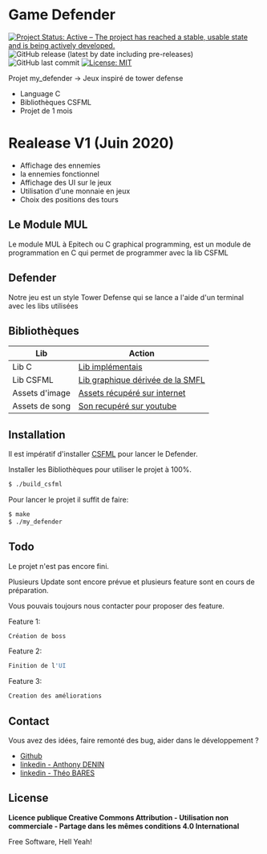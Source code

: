 # Game Defender

[![Project Status: Active – The project has reached a stable, usable state and is being actively developed.](https://www.repostatus.org/badges/latest/active.svg)](https://www.repostatus.org/#active)  ![GitHub release (latest by date including pre-releases)](https://img.shields.io/github/v/release/MrBartou/Epibot-discord?include_prereleases) ![GitHub last commit](https://img.shields.io/github/last-commit/MrBartou/EpiBot-discord) [![License: MIT](https://img.shields.io/badge/License-MIT-yellow.svg)](https://opensource.org/licenses/MIT)


Projet my_defender -> Jeux inspiré de tower defense

  - Language C
  - Bibliothèques CSFML
  - Projet de 1 mois

# Realease V1 (Juin 2020)

  - Affichage des ennemies
  - Ia ennemies fonctionnel
  - Affichage des UI sur le jeux
  - Utilisation d'une monnaie en jeux
  - Choix des positions des tours

## Le Module MUL

Le module MUL à Epitech ou C graphical programming, est un module de programmation en C qui permet de programmer avec la lib CSFML

## Defender

Notre jeu est un style Tower Defense qui se lance a l'aide d'un terminal avec les libs utilisées 

## Bibliothèques 

| Lib | Action |
| ------ | ------ |
| Lib C | [Lib implémentais]() |
| Lib CSFML | [Lib graphique dérivée de la SMFL]() |
| Assets d'image | [Assets récupéré sur internet]() |
| Assets de song | [Son recupéré sur youtube]() |

## Installation

Il est impératif d'installer [CSFML](https://www.sfml-dev.org/download/csfml/index-fr.php) pour lancer le Defender.

Installer les Bibliothèques pour utiliser le projet à 100%.

```sh
$ ./build_csfml
```

Pour lancer le projet il suffit de faire:

```sh
$ make
$ ./my_defender
```

## Todo

Le projet n'est pas encore fini.

Plusieurs Update sont encore prévue et plusieurs feature sont en cours de préparation.

Vous pouvais toujours nous contacter pour proposer des feature.

Feature 1:
```sh
Création de boss
```

Feature 2:
```sh
Finition de l'UI
```

Feature 3:
```sh
Creation des améliorations
```

## Contact

Vous avez des idées, faire remonté des bug, aider dans le développement ?

- [Github](https://github.com/MrBartou/)
- [linkedin - Anthony DENIN](https://www.linkedin.com/in/anthony-denin/)
- [linkedin - Théo BARES](https://www.linkedin.com/in/théo-bares-6507a9197/)

License
----

**Licence publique Creative Commons Attribution - Utilisation non commerciale - Partage dans les mêmes conditions 4.0 International**


Free Software, Hell Yeah!
